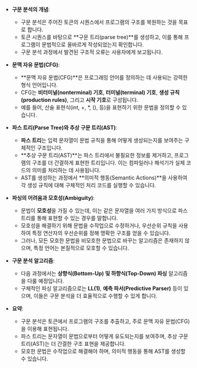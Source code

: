 - **구문 분석의 개념**:
    - 구문 분석은 주어진 토큰의 시퀀스에서 프로그램의 구조를 복원하는 것을 목표로 합니다.
    - 토큰 시퀀스를 바탕으로 **구문 트리(parse tree)**를 생성하고, 이를 통해 프로그램이 문법적으로 올바르게 작성되었는지 확인합니다.
    - 구문 분석 과정에서 발견된 구조적 오류는 사용자에게 보고됩니다.
- **문맥 자유 문법(CFG)**:
    - **문맥 자유 문법(CFG)**은 프로그래밍 언어를 정의하는 데 사용되는 강력한 형식 언어입니다.
    - CFG는 **비터미널(nonterminal) 기호**, **터미널(terminal) 기호**, **생성 규칙(production rules)**, 그리고 **시작 기호**로 구성됩니다.
    - 예를 들어, 산술 표현식(int, +, *, (), 등)을 표현하기 위한 문법을 정의할 수 있습니다.
- **파스 트리(Parse Tree)와 추상 구문 트리(AST)**:
    - **파스 트리**는 입력 문자열이 문법 규칙을 통해 어떻게 생성되는지를 보여주는 구체적인 구조입니다.
    - **추상 구문 트리(AST)**는 파스 트리에서 불필요한 정보를 제거하고, 프로그램의 구조를 더 간결하게 표현한 트리입니다. 이는 컴파일러나 해석기가 실제 코드의 의미를 처리하는 데 사용됩니다.
    - AST를 생성하는 과정에서 **의미적 행동(Semantic Actions)**을 사용하여 각 생성 규칙에 대해 구체적인 처리 코드를 실행할 수 있습니다.
- **파싱의 어려움과 모호성(Ambiguity)**:
    - 문법이 **모호성**을 가질 수 있는데, 이는 같은 문자열을 여러 가지 방식으로 파스 트리를 통해 표현할 수 있는 경우를 말합니다.
    - 모호성을 해결하기 위해 문법을 수작업으로 수정하거나, 우선순위 규칙을 사용하여 특정 연산자의 우선순위를 정해 명확한 구조를 얻을 수 있습니다.
    - 그러나, 모든 모호한 문법을 비모호한 문법으로 바꾸는 알고리즘은 존재하지 않으며, 특정 언어는 본질적으로 모호할 수 있습니다.
- **구문 분석 알고리즘**:
    - 다음 과정에서는 **상향식(Bottom-Up) 및 하향식(Top-Down) 파싱** 알고리즘을 다룰 예정입니다.
    - 구체적인 파싱 알고리즘으로는 **LL(1)**, **예측 파서(Predictive Parser)** 등이 있으며, 이들은 구문 분석을 더 효율적으로 수행할 수 있게 합니다.
- **요약**:
    
    - 구문 분석은 토큰에서 프로그램의 구조를 추출하고, 주로 문맥 자유 문법(CFG)을 이용해 표현됩니다.
    - 파스 트리는 문자열이 문법으로부터 어떻게 유도되는지를 보여주며, 추상 구문 트리(AST)는 더 간결한 구조 표현을 제공합니다.
    - 모호한 문법은 수작업으로 해결해야 하며, 의미적 행동을 통해 AST를 생성할 수 있습니다.